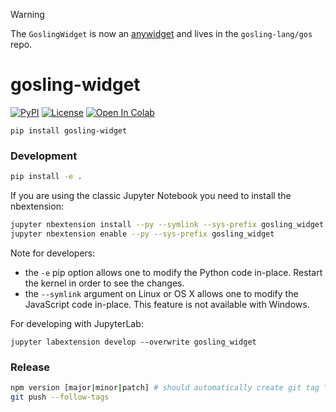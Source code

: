> [!WARNING]
> The `GoslingWidget` is now an [anywidget](https://github.com/manzt/anywidget) and lives in the `gosling-lang/gos` repo.

# gosling-widget

[![PyPI](https://img.shields.io/pypi/v/gosling-widget.svg?color=green)](https://pypi.org/project/gosling-widget)
[![License](https://img.shields.io/pypi/l/gosling.svg?color=green)](https://github.com/manzt/gosling-widget/raw/main/LICENSE)
[![Open In Colab](https://colab.research.google.com/assets/colab-badge.svg)](https://colab.research.google.com/github/gosling-lang/gosling-widget/blob/main/notebooks/Widget.ipynb)


```
pip install gosling-widget
```

### Development

```bash
pip install -e .
```

If you are using the classic Jupyter Notebook you need to install the nbextension:

```bash
jupyter nbextension install --py --symlink --sys-prefix gosling_widget
jupyter nbextension enable --py --sys-prefix gosling_widget
```

Note for developers:

- the `-e` pip option allows one to modify the Python code in-place. Restart the kernel in order to see the changes.
- the `--symlink` argument on Linux or OS X allows one to modify the JavaScript code in-place. This feature is not available with Windows.

For developing with JupyterLab:

```
jupyter labextension develop --overwrite gosling_widget
```


### Release

```bash
npm version [major|minor|patch] # should automatically create git tag "vX.X.X"
git push --follow-tags
```
